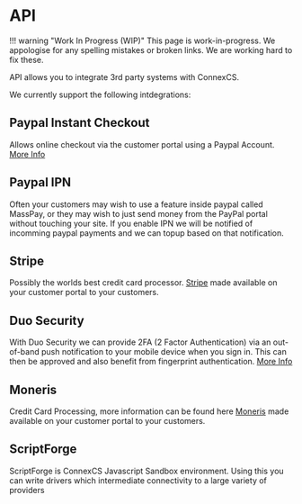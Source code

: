 # API

!!! warning "Work In Progress (WIP)"
    This page is work-in-progress. We appologise for any spelling mistakes or broken links. We are working hard to fix these.

API allows you to integrate 3rd party systems with ConnexCS.

We currently support the following intdegrations:

## Paypal Instant Checkout

Allows online checkout via the customer portal using a Paypal Account. [More Info](https://www.paypal.com)

## Paypal IPN

Often your customers may wish to use a feature inside paypal called MassPay, or they may wish to just send money from the PayPal portal without touching your site. If you enable IPN we will be notified of incomming paypal payments and we can topup based on that notification.

## Stripe

Possibly the worlds best credit card processor. [Stripe](https://www.stripe.com) made available on your customer portal to your customers.

## Duo Security

With Duo Security we can provide 2FA (2 Factor Authentication) via an out-of-band push notification to your mobile device when you sign in.
This can then be approved and also benefit from fingerprint authentication. [More Info](https://duo.com/)

## Moneris

Credit Card Processing, more information can be found here [Moneris](https://www.moneris.com/]) made available on your customer portal to your customers.

## ScriptForge

ScriptForge is ConnexCS Javascript Sandbox environment. Using this you can write drivers which intermediate connectivity to a large variety of providers